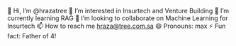 👋 Hi, I’m @hrazatree
👀 I’m interested in Insurtech and Venture Building
🌱 I’m currently learning RAG
💞️ I’m looking to collaborate on Machine Learning for Insurtech
📫 How to reach me hraza@tree.com.sa
😄 Pronouns: max
⚡ Fun fact: Father of 4!

<!---
hrazatree/hrazatree is a ✨ special ✨ repository because its `README.md` (this file) appears on your GitHub profile.
You can click the Preview link to take a look at your changes.
--->
